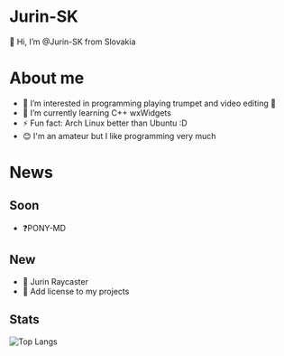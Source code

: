 # Jurin-SK

👋 Hi, I’m @Jurin-SK from Slovakia

# About me

- 👀 I’m interested in programming playing trumpet and video editing 🎺
- 🌱 I’m currently learning C++ wxWidgets
- ⚡ Fun fact: Arch Linux better than Ubuntu :D
- 😊 I'm an amateur but I like programming very much

# News

## Soon

- ❓PONY-MD

## New

- 🔦 Jurin Raycaster
- 📑 Add license to my projects

## Stats

![Top Langs](https://github-readme-stats.vercel.app/api/top-langs/?username=Jurin-SK&layout=compact)
